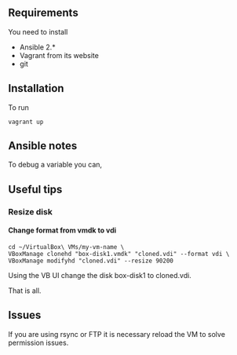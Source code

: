 ## Requirements

You need to install

* Ansible 2.*
* Vagrant from its website
* git

## Installation

To run 

```
vagrant up
```

## Ansible notes

To debug a variable you can, 

## Useful tips

### Resize disk

#### Change format from vmdk to vdi

```
cd ~/VirtualBox\ VMs/my-vm-name \
VBoxManage clonehd "box-disk1.vmdk" "cloned.vdi" --format vdi \
VBoxManage modifyhd "cloned.vdi" --resize 90200
```

Using the VB UI change the disk box-disk1 to cloned.vdi.

That is all.

## Issues

If you are using rsync or FTP it is necessary reload the VM to solve permission issues.